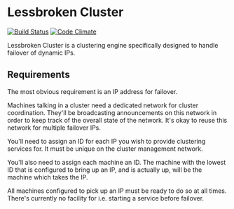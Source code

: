 # Lessbroken Cluster

[![Build Status](https://travis-ci.org/lessbroken/cluster.svg?branch=master)](https://travis-ci.org/lessbroken/cluster)
[![Code Climate](https://codeclimate.com/github/lessbroken/cluster/badges/gpa.svg)](https://codeclimate.com/github/lessbroken/cluster)

Lessbroken Cluster is a clustering engine specifically designed to handle
failover of dynamic IPs.

## Requirements

The most obvious requirement is an IP address for failover.

Machines talking in a cluster need a dedicated network for cluster coordination.
They'll be broadcasting announcements on this network in order to keep track of
the overall state of the network. It's okay to reuse this network for multiple
failover IPs.

You'll need to assign an ID for each IP you wish to provide clustering services
for. It must be unique on the cluster management network.

You'll also need to assign each machine an ID. The machine with the lowest ID
that is configured to bring up an IP, and is actually up, will be the machine
which takes the IP.

All machines configured to pick up an IP must be ready to do so at all times.
There's currently no facility for i.e. starting a service before failover.

